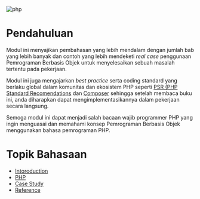 ![php](https://www.fita.in/wp-content/uploads/2019/11/php-language.jpg)

# Pendahuluan

Modul ini menyajikan pembahasan yang lebih mendalam dengan jumlah bab yang lebih banyak dan contoh yang lebih mendeketi *real case* penggunaan Pemrograman Berbasis Objek untuk menyelesaikan sebuah masalah tertentu pada pekerjaan.

Modul ini juga mengajarkan *best practice* serta coding standard yang berlaku global dalam komunitas dan ekosistem PHP seperti [PSR (PHP Standard Recomendations](http://www.php-fig.org/psr) dan [Composer](https://getcomposer.org/) sehingga setelah membaca buku ini, anda diharapkan dapat mengimplementasikannya dalam pekerjaan secara langsung.

Semoga modul ini dapat menjadi salah bacaan wajib programmer PHP yang ingin menguasai dan memahami konsep Pemrograman Berbasis Objek menggunakan bahasa pemrograman PHP.

# Topik Bahasaan

- [Intoroduction](https://github.com/Pemrograman-Berbasis-Web/modul-pbw.github.io/blob/main/05-Modul%20PHP/01-Introduction/Readme.md)
- [PHP](https://github.com/Pemrograman-Berbasis-Web/modul-pbw.github.io/blob/main/05-Modul%20PHP/02-PHP/Readme.md)
- [Case Study](https://github.com/Pemrograman-Berbasis-Web/modul-pbw.github.io/blob/main/05-Modul%20PHP/03-Case%20Study/Readme.md)
- [Reference](https://github.com/Pemrograman-Berbasis-Web/modul-pbw.github.io/blob/main/05-Modul%20PHP/04-Reference/Readme.md)
